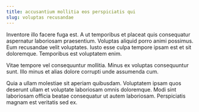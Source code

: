 ```yaml
---
title: accusantium mollitia eos perspiciatis qui
slug: voluptas recusandae
---
```


Inventore illo facere fuga est. A ut temporibus et placeat quis consequatur aspernatur laboriosam praesentium. Voluptas aliquid porro animi possimus. Eum recusandae velit voluptates. Iusto esse culpa tempore ipsam est et sit doloremque. Temporibus est voluptatem enim.

Vitae tempore vel consequuntur mollitia. Minus ex voluptas consequuntur sunt. Illo minus et alias dolore corrupti unde assumenda cum.

Quia a ullam molestiae sit aperiam quibusdam. Voluptatem ipsam quos deserunt ullam et voluptate laboriosam omnis doloremque. Modi sint laboriosam officia beatae consequatur ut autem laboriosam. Perspiciatis magnam est veritatis sed ex.
